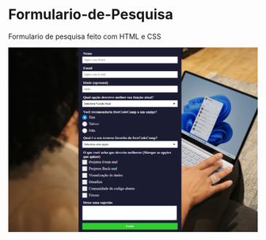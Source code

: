 # Formulario-de-Pesquisa
Formulario de pesquisa feito com HTML e CSS

<img src="./images/Screenshot_1.png">

